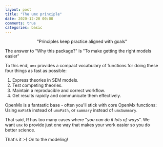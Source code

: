 ```yaml
---
layout: post
title: "The umx principle"
date: 2020-12-20 00:00
comments: true
categories: basic
---
```


<a name="top"></a>

<p style="text-align: center;">"Principles keep practice aligned with goals"</p>

The answer to "Why this package?" is "To make getting the right models easier"

To this end, `umx` provides a compact vocabulary of functions for doing these four things as fast as possible:

1. Express theories in SEM models.
2. Test competing theories.
3. Maintain a reproducible and correct workflow.
4. Get results rapidly and communicate them effectively.

OpenMx is a fantastic base - often you'll stick with core OpenMx functions: Using `mxPath` instead of `umxPath`, or `summary` instead of `umxSummary`.

That said, R has too many cases where "*you can do it lots of ways*". We want `umx` to provide just one way that makes your work easier so you do better science.

That's it :-) On to the modeling!